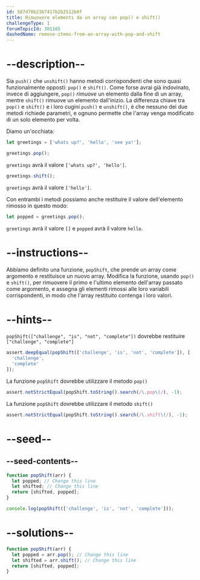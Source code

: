 ```yaml
---
id: 587d78b2367417b2b2512b0f
title: Rimuovere elementi da un array con pop() e shift()
challengeType: 1
forumTopicId: 301165
dashedName: remove-items-from-an-array-with-pop-and-shift
---
```


# --description--

Sia `push()` che `unshift()` hanno metodi corrispondenti che sono quasi funzionalmente opposti: `pop()` e `shift()`. Come forse avrai già indovinato, invece di aggiungere, `pop()` *rimuove* un elemento dalla fine di un array, mentre `shift()` rimuove un elemento dall'inizio. La differenza chiave tra `pop()` e `shift()` e i loro cugini `push()` e `unshift()`, è che nessuno dei due metodi richiede parametri, e ognuno permette che l'array venga modificato di un solo elemento per volta.

Diamo un'occhiata:

```js
let greetings = ['whats up?', 'hello', 'see ya!'];

greetings.pop();
```

`greetings` avrà il valore `['whats up?', 'hello']`.

```js
greetings.shift();
```

`greetings` avrà il valore `['hello']`.

Con entrambi i metodi possiamo anche restituire il valore dell'elemento rimosso in questo modo:

```js
let popped = greetings.pop();
```

`greetings` avrà il valore `[]` e `popped` avrà il valore `hello`.

# --instructions--

Abbiamo definito una funzione, `popShift`, che prende un array come argomento e restituisce un nuovo array. Modifica la funzione, usando `pop()` e `shift()`, per rimuovere il primo e l'ultimo elemento dell'array passato come argomento, e assegna gli elementi rimossi alle loro variabili corrispondenti, in modo che l'array restituito contenga i loro valori.

# --hints--

`popShift(["challenge", "is", "not", "complete"])` dovrebbe restituire `["challenge", "complete"]`

```js
assert.deepEqual(popShift(['challenge', 'is', 'not', 'complete']), [
  'challenge',
  'complete'
]);
```

La funzione `popShift` dovrebbe utilizzare il metodo `pop()`

```js
assert.notStrictEqual(popShift.toString().search(/\.pop\(/), -1);
```

La funzione `popShift` dovrebbe utilizzare il metodo `shift()`

```js
assert.notStrictEqual(popShift.toString().search(/\.shift\(/), -1);
```

# --seed--

## --seed-contents--

```js
function popShift(arr) {
  let popped; // Change this line
  let shifted; // Change this line
  return [shifted, popped];
}

console.log(popShift(['challenge', 'is', 'not', 'complete']));
```

# --solutions--

```js
function popShift(arr) {
  let popped = arr.pop(); // Change this line
  let shifted = arr.shift(); // Change this line
  return [shifted, popped];
}
```
